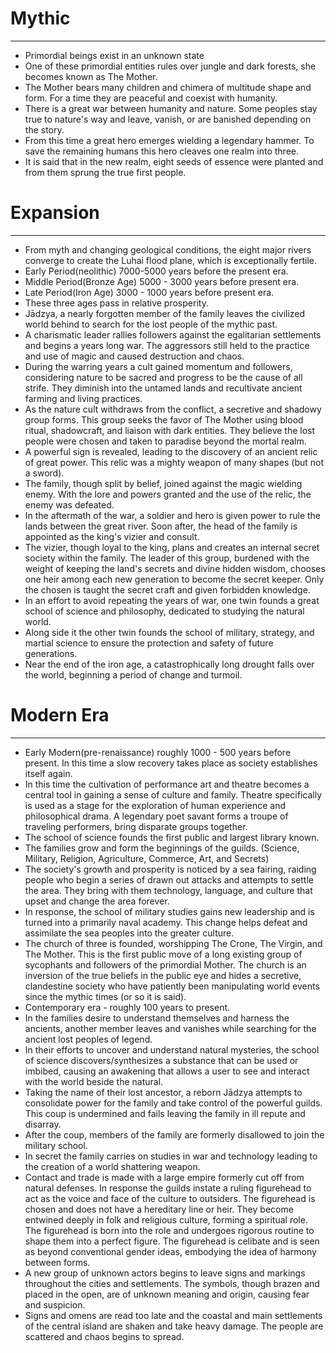 # Mythic 
___
- Primordial beings exist in an unknown state
- One of these primordial entities rules over jungle and dark forests, she becomes known as The Mother.
- The Mother bears many children and chimera of multitude shape and form. For a time they are peaceful and coexist with humanity. 
- There is a great war between humanity and nature. Some peoples stay true to nature's way and leave, vanish, or are banished depending on the story. 
- From this time a great hero emerges wielding a legendary hammer. To save the remaining humans this hero cleaves one realm into three. 
- It is said that in the new realm, eight seeds of essence were planted and from them sprung the true first people. 

# Expansion
___
- From myth and changing geological conditions, the eight major rivers converge to create the Luhai flood plane, which is exceptionally fertile. 
- Early Period(neolithic) 7000-5000 years before the present era.
- Middle Period(Bronze Age) 5000 - 3000 years before present era.
- Late Period(Iron Age) 3000 - 1000 years before present era. 
- These three ages pass in relative prosperity.
- Jādzya, a nearly forgotten member of the family leaves the civilized world behind to search for the lost people of the mythic past. 
- A charismatic leader rallies followers against the egalitarian settlements and begins a years long war. The aggressors still held to the practice and use of magic and caused destruction and chaos. 
- During the warring years a cult gained momentum and followers, considering nature to be sacred and progress to be the cause of all strife. They diminish into the untamed lands and recultivate ancient farming and living practices. 
- As the nature cult withdraws from the conflict, a secretive and shadowy group forms. This group seeks the favor of The Mother using blood ritual, shadowcraft, and liaison with dark entities. They believe the lost people were chosen and taken to paradise beyond the mortal realm. 
- A powerful sign is revealed, leading to the discovery of an ancient relic of great power. This relic was a mighty weapon of many shapes (but not a sword). 
- The family, though split by belief, joined against the magic wielding enemy. With the lore and powers granted and the use of the relic, the enemy was defeated. 
- In the aftermath of the war, a soldier and hero is given power to rule the lands between the great river. Soon after, the head of the family is appointed as the king's vizier and consult. 
- The vizier, though loyal to the king, plans and creates an internal secret society within the family. The leader of this group, burdened with the weight of keeping the land's secrets and divine hidden wisdom, chooses one heir among each new generation to become the secret keeper. Only the chosen is taught the secret craft and given forbidden knowledge. 
- In an effort to avoid repeating the years of war, one twin founds a great school of science and philosophy, dedicated to studying the natural world. 
- Along side it the other twin founds the school of military, strategy, and martial science to ensure the protection and safety of future generations. 
- Near the end of the iron age, a catastrophically long drought falls over the world, beginning a period of change and turmoil. 

# Modern Era
___
- Early Modern(pre-renaissance) roughly 1000 - 500 years before present. In this time a slow recovery takes place as society establishes itself again. 
- In this time the cultivation of performance art and theatre becomes a central tool in gaining a sense of culture and family. Theatre specifically is used as a stage for the exploration of human experience and philosophical drama. A legendary poet savant forms a troupe of traveling performers, bring disparate groups together. 
- The school of science founds the first public and largest library known. 
- The families grow and form the beginnings of the guilds. (Science, Military, Religion, Agriculture, Commerce, Art, and Secrets)
- The society's growth and prosperity is noticed by a sea fairing, raiding people who begin a series of drawn out attacks and attempts to settle the area. They bring with them technology, language, and culture that upset and change the area forever. 
- In response, the school of military studies gains new leadership and is turned into a primarily naval academy. This change helps defeat and assimilate the sea peoples into the greater culture. 
- The church of three is founded, worshipping The Crone, The Virgin, and The Mother. This is the first public move of a long existing group of sycophants and followers of the primordial Mother. The church is an inversion of the true beliefs in the public eye and hides a secretive, clandestine society who have patiently been manipulating world events since the mythic times (or so it is said).
- Contemporary era - roughly 100 years to present. 
- In the families desire to understand themselves and harness the ancients, another member leaves and vanishes while searching for the ancient lost peoples of legend. 
- In their efforts to uncover and understand natural mysteries, the school of science discovers/synthesizes a substance that can be used or imbibed, causing an awakening that allows a user to see and interact with the world beside the natural. 
- Taking the name of their lost ancestor, a reborn Jādzya attempts to consolidate power for the family and take control of the powerful guilds. This coup is undermined and fails leaving the family in ill repute and disarray. 
- After the coup, members of the family are formerly disallowed to join the military school. 
- In secret the family carries on studies in war and technology leading to the creation of a world shattering weapon. 
- Contact and trade is made with a large empire formerly cut off from natural defenses. In response the guilds instate a ruling figurehead to act as the voice and face of the culture to outsiders. The figurehead is chosen and does not have a hereditary line or heir. They become entwined deeply in folk and religious culture, forming a spiritual role. The figurehead is born into the role and undergoes rigorous routine to shape them into a perfect figure. The figurehead is celibate and is seen as beyond conventional gender ideas, embodying the idea of harmony between forms. 
- A new group of unknown actors begins to leave signs and markings throughout the cities and settlements. The symbols, though brazen and placed in the open, are of unknown meaning and origin, causing fear and suspicion. 
- Signs and omens are read too late and the coastal and main settlements of the central island are shaken and take heavy damage. The people are scattered and chaos begins to spread. 